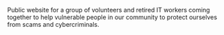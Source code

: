 Public website for a group of volunteers and retired IT workers coming together to help vulnerable people in our community to protect ourselves from scams and cybercriminals.
